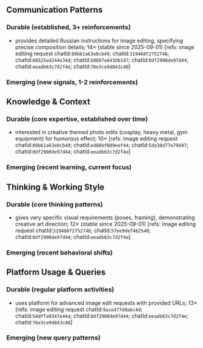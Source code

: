 ## Communication Patterns
### Durable (established, 3+ reinforcements)
- provides detailed Russian instructions for image editing, specifying precise composition details; 14× (stable since 2025-09-01) [refs: image editing request chatId:`89b61a63e0cb49`; chatId:`319468f2752746`; chatId:`68525ed244e34d`; chatId:`b8897e843db147`; chatId:`0df2900de97d44`; chatId:`eeadb63c7d2f4e`; chatId:`76e3ce9d843c40`]

### Emerging (new signals, 1-2 reinforcements)

## Knowledge & Context
### Durable (core expertise, established over time)
- interested in creative themed photo edits (cosplay, heavy metal, gym equipment) for humorous effect; 10× [refs: image editing request chatId:`89b61a63e0cb49`; chatId:`ed88bf089eef44`; chatId:`5de38d77e79d47`; chatId:`0df2900de97d44`; chatId:`eeadb63c7d2f4e`]

### Emerging (recent learning, current focus)

## Thinking & Working Style
### Durable (core thinking patterns)
- gives very specific visual requirements (poses, framing), demonstrating creative art direction; 12× (stable since 2025-09-01) [refs: image editing request chatId:`319468f2752746`; chatId:`57ee9def462540`; chatId:`0df2900de97d44`; chatId:`eeadb63c7d2f4e`]

### Emerging (recent behavioral shifts)

## Platform Usage & Queries
### Durable (regular platform activities)
- uses platform for advanced image edit requests with provided URLs; 13× [refs: image editing request chatId:`9ace477d9a6c4d`; chatId:`54dffa9347e44a`; chatId:`0df2900de97d44`; chatId:`eeadb63c7d2f4e`; chatId:`76e3ce9d843c40`]

### Emerging (new query patterns)
